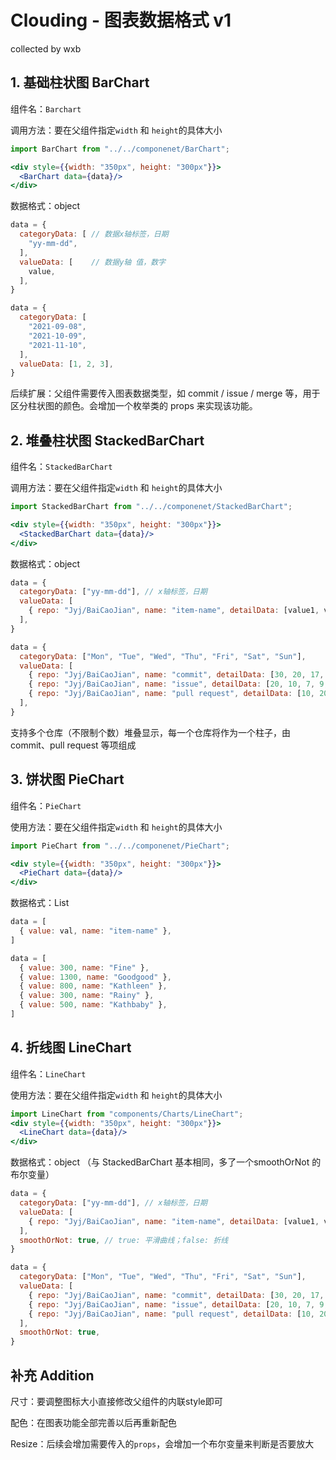 # Clouding - 图表数据格式 v1

collected by wxb



## 1. 基础柱状图 BarChart

组件名：`Barchart`

调用方法：要在父组件指定`width` 和 `height`的具体大小

```jsx
import BarChart from "../../componenet/BarChart";

<div style={{width: "350px", height: "300px"}}>
  <BarChart data={data}/>
</div>
```

数据格式：object

```js
data = {
  categoryData: [ // 数据x轴标签，日期
    "yy-mm-dd",
  ],
  valueData: [    // 数据y轴 值，数字
    value,
  ],
}
```

```jsx
data = {
  categoryData: [
    "2021-09-08",
    "2021-10-09",
    "2021-11-10",
  ],
  valueData: [1, 2, 3],
}
```

后续扩展：父组件需要传入图表数据类型，如 commit / issue / merge 等，用于区分柱状图的颜色。会增加一个枚举类的 props 来实现该功能。



## 2. 堆叠柱状图 StackedBarChart

组件名：`StackedBarChart`

调用方法：要在父组件指定`width` 和 `height`的具体大小

```jsx
import StackedBarChart from "../../componenet/StackedBarChart";

<div style={{width: "350px", height: "300px"}}>
  <StackedBarChart data={data}/>
</div>
```

数据格式：object

```jsx
data = {
  categoryData: ["yy-mm-dd"], // x轴标签，日期
  valueData: [
    { repo: "Jyj/BaiCaoJian", name: "item-name", detailData: [value1, value2, value3] }, // y轴对应的数据
  ],
}
```

```jsx
data = {
  categoryData: ["Mon", "Tue", "Wed", "Thu", "Fri", "Sat", "Sun"],
  valueData: [
    { repo: "Jyj/BaiCaoJian", name: "commit", detailData: [30, 20, 17, 29, 30, 18, 35] },
    { repo: "Jyj/BaiCaoJian", name: "issue", detailData: [20, 10, 7, 9, 3, 8, 5] },
    { repo: "Jyj/BaiCaoJian", name: "pull request", detailData: [10, 20, 7, 9, 13, 18, 25] },
  ],
}
```

支持多个仓库（不限制个数）堆叠显示，每一个仓库将作为一个柱子，由commit、pull request 等项组成



## 3. 饼状图 PieChart

组件名：`PieChart`

使用方法：要在父组件指定`width` 和 `height`的具体大小

```jsx
import PieChart from "../../componenet/PieChart";

<div style={{width: "350px", height: "300px"}}>
  <PieChart data={data}/>
</div>
```

数据格式：List

```jsx
data = [
  { value: val, name: "item-name" }, 
]
```

```jsx
data = [
  { value: 300, name: "Fine" },
  { value: 1300, name: "Goodgood" },
  { value: 800, name: "Kathleen" },
  { value: 300, name: "Rainy" },
  { value: 500, name: "Kathbaby" },
]
```



## 4. 折线图 LineChart

组件名：`LineChart`

使用方法：要在父组件指定`width` 和 `height`的具体大小

```jsx
import LineChart from "components/Charts/LineChart";
<div style={{width: "350px", height: "300px"}}>
  <LineChart data={data}/>
</div>
```

数据格式：object （与 StackedBarChart 基本相同，多了一个smoothOrNot 的布尔变量）

```jsx
data = {
  categoryData: ["yy-mm-dd"], // x轴标签，日期
  valueData: [
    { repo: "Jyj/BaiCaoJian", name: "item-name", detailData: [value1, value2, value3] }, // y轴对应的数据
  ],
  smoothOrNot: true, // true: 平滑曲线；false: 折线
}
```

```jsx
data = {
  categoryData: ["Mon", "Tue", "Wed", "Thu", "Fri", "Sat", "Sun"],
  valueData: [
    { repo: "Jyj/BaiCaoJian", name: "commit", detailData: [30, 20, 17, 29, 30, 18, 35] },
    { repo: "Jyj/BaiCaoJian", name: "issue", detailData: [20, 10, 7, 9, 3, 8, 5] },
    { repo: "Jyj/BaiCaoJian", name: "pull request", detailData: [10, 20, 7, 9, 13, 18, 25] },
  ],
  smoothOrNot: true,
}
```



## 补充 Addition

尺寸：要调整图标大小直接修改父组件的内联style即可

配色：在图表功能全部完善以后再重新配色

Resize：后续会增加需要传入的`props`，会增加一个布尔变量来判断是否要放大